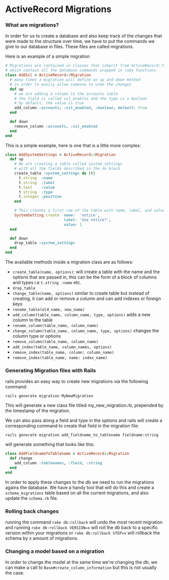 # ActiveRecord Migrations

### What are migrations?

In order for us to create a database and also keep track of the changes that were made to the structure over time, we have to put the commands we give to our database in files. These files are called migrations.

Here is an example of a simple migration

```ruby
# Migrations are contained in classes that inherit from ActiveRecord::Migration
# which contain all the database commands wrapped in ruby functions
class AddSsl < ActiveRecord::Migration
  # many times a migration will define an up and down method
  # in order to easily allow someone to undo the changes
  def up
    # we are adding a column to the accounts table
    # the field is called ssl_enables and the type is a boolean
    # by default, the value is true
    add_column :accounts, :ssl_enabled, :boolean, default: true
  end

  def down
    remove_column :accounts, :ssl_enabled
  end
end

```

This is a simple example, here is one that is a little more complex:

```ruby
class AddSystemSettings < ActiveRecord::Migration
  def up
    # We are creating a table called system_settings
    # with all the fields described in the do block
    create_table :system_settings do |t|
      t.string  :name
      t.string  :label
      t.text    :value
      t.string  :type
      t.integer :position
    end

    # This creates a first row of the table with name, label, and value
    SystemSetting.create  name:  'notice',
                          label: 'Use notice?',
                          value: 1
  end

  def down
    drop_table :system_settings
  end
end
```

The available methods inside a migration class are as follows:
- `create_table(name, options)`: will create a table with the name
and the options that are passed in, this can be the form of a block of columns and types i.e `t.string :name` etc.
- `drop_table`
-  `change_table(name, options)` similar to create table but instead of creating, it can add or remove a column and can add indexes or foreign keys
- `rename_table(old_name, new_name)`
- `add_column(table_name, column_name, type, options)` adds a new column to the table
- `rename_column(table_name, column_name)`
- `change_column(table_name, column_name, type, options)` changes the column type or options
- `remove_column(table_name, column_name)`
- `add_index(table_name, column_names, options)`
- `remove_index(table_name, column: column_name)`
- `remove_index(table_name, name: index_name)`

### Generating Migration files with Rails

rails provides an easy way to create new migrations via the following command:

`rails generate migration MyNewMigration`

This will generate a new class file titled my_new_migration.rb, prepended by the timestamp of the migration.

We can also pass along a field and type in the options and rails will create a corresponding command to create that field in the migration file:

`rails generate migration add_fieldname_to_tablename fieldname:string`

will generate something that looks like this:

```ruby
class AddFieldnameToTablename < ActiveRecord::Migration
  def change
    add_column :tablenames, :field, :string
  end
end
```

In order to apply these changes to the db we need to run the migrations agains the database. We have a handy tool that will do this and create a `schema_migrations` table based on all the current migrations, and also update the `schema.rb` file.

### Rolling back changes

running the command `rake db:rollback` will undo the most recent migration and running `rake db:rollback VERSION=x` will roll the db back to a specific version within your migrations or `rake db:rollback STEP=x` will rollback the schema by x amount of migrations.

### Changing a model based on a migration

In order to change the model at the same time we're changing the db, we can make a call to `Base#create_column_information` but this is not usually the case.
